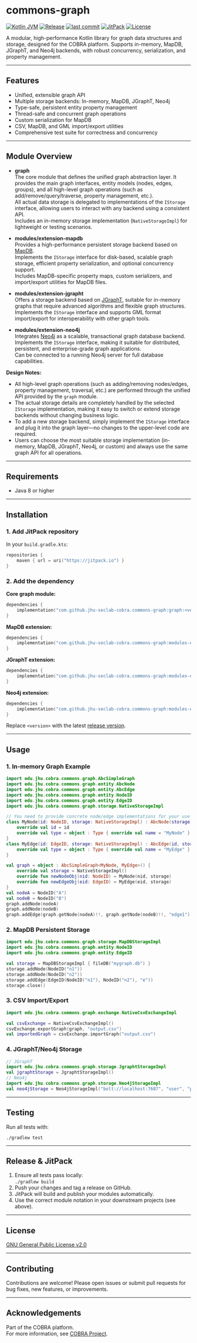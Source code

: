 # commons-graph

[![Kotlin JVM](https://img.shields.io/badge/Kotlin%20JVM-1.8%2B-blue?logo=kotlin)](https://kotlinlang.org/)
[![Release](https://img.shields.io/github/v/release/jhu-seclab-cobra/commons-graph?include_prereleases)](https://github.com/jhu-seclab-cobra/commons-graph/releases)
[![last commit](https://img.shields.io/github/last-commit/jhu-seclab-cobra/commons-graph)](https://github.com/jhu-seclab-cobra/commons-graph/commits/main)
[![JitPack](https://jitpack.io/v/jhu-seclab-cobra/commons-graph.svg)](https://jitpack.io/#jhu-seclab-cobra/commons-graph)
[![License](https://img.shields.io/github/license/jhu-seclab-cobra/commons-graph)](./LICENSE)

A modular, high-performance Kotlin library for graph data structures and storage, designed for the COBRA platform.
Supports in-memory, MapDB, JGraphT, and Neo4j backends, with robust concurrency, serialization, and property management.

---

## Features

- Unified, extensible graph API
- Multiple storage backends: In-memory, MapDB, JGraphT, Neo4j
- Type-safe, persistent entity property management
- Thread-safe and concurrent graph operations
- Custom serialization for MapDB
- CSV, MapDB, and GML import/export utilities
- Comprehensive test suite for correctness and concurrency

---

## Module Overview

- **graph**  
  The core module that defines the unified graph abstraction layer. It provides the main graph interfaces, entity
  models (nodes, edges, groups), and all high-level graph operations (such as add/remove/query/traverse, property
  management, etc.).  
  All actual data storage is delegated to implementations of the `IStorage` interface, allowing users to interact with
  any backend using a consistent API.  
  Includes an in-memory storage implementation (`NativeStorageImpl`) for lightweight or testing scenarios.

- **modules/extension-mapdb**  
  Provides a high-performance persistent storage backend based on [MapDB](https://github.com/jankotek/mapdb).  
  Implements the `IStorage` interface for disk-based, scalable graph storage, efficient property serialization, and
  optional concurrency support.  
  Includes MapDB-specific property maps, custom serializers, and import/export utilities for MapDB files.

- **modules/extension-jgrapht**  
  Offers a storage backend based on [JGraphT](https://jgrapht.org/), suitable for in-memory graphs that require advanced
  algorithms and flexible graph structures.  
  Implements the `IStorage` interface and supports GML format import/export for interoperability with other graph tools.

- **modules/extension-neo4j**  
  Integrates [Neo4j](https://neo4j.com/) as a scalable, transactional graph database backend.  
  Implements the `IStorage` interface, making it suitable for distributed, persistent, and enterprise-grade graph
  applications.  
  Can be connected to a running Neo4j server for full database capabilities.

**Design Notes:**

- All high-level graph operations (such as adding/removing nodes/edges, property management, traversal, etc.) are
  performed through the unified API provided by the `graph` module.
- The actual storage details are completely handled by the selected `IStorage` implementation, making it easy to switch
  or extend storage backends without changing business logic.
- To add a new storage backend, simply implement the `IStorage` interface and plug it into the graph layer—no changes to
  the upper-level code are required.
- Users can choose the most suitable storage implementation (in-memory, MapDB, JGraphT, Neo4j, or custom) and always use
  the same graph API for all operations.

---

## Requirements

- Java 8 or higher

---

## Installation

### 1. Add JitPack repository

In your `build.gradle.kts`:

```kotlin
repositories {
    maven { url = uri("https://jitpack.io") }
}
```

### 2. Add the dependency

**Core graph module:**

```kotlin
dependencies {
    implementation("com.github.jhu-seclab-cobra.commons-graph:graph:<version>")
}
```

**MapDB extension:**

```kotlin
dependencies {
    implementation("com.github.jhu-seclab-cobra.commons-graph:modules-extension-mapdb:<version>")
}
```

**JGraphT extension:**

```kotlin
dependencies {
    implementation("com.github.jhu-seclab-cobra.commons-graph:modules-extension-jgrapht:<version>")
}
```

**Neo4j extension:**

```kotlin
dependencies {
    implementation("com.github.jhu-seclab-cobra.commons-graph:modules-extension-neo4j:<version>")
}
```

Replace `<version>` with the latest [release version](https://jitpack.io/#jhu-seclab-cobra/commons-graph).

---

## Usage

### 1. In-memory Graph Example

```kotlin
import edu.jhu.cobra.commons.graph.AbcSimpleGraph
import edu.jhu.cobra.commons.graph.entity.AbcNode
import edu.jhu.cobra.commons.graph.entity.AbcEdge
import edu.jhu.cobra.commons.graph.entity.NodeID
import edu.jhu.cobra.commons.graph.entity.EdgeID
import edu.jhu.cobra.commons.graph.storage.NativeStorageImpl

// You need to provide concrete node/edge implementations for your use case
class MyNode(id: NodeID, storage: NativeStorageImpl) : AbcNode(storage) {
    override val id = id
    override val type = object : Type { override val name = "MyNode" }
}
class MyEdge(id: EdgeID, storage: NativeStorageImpl) : AbcEdge(id, storage) {
    override val type = object : Type { override val name = "MyEdge" }
}

val graph = object : AbcSimpleGraph<MyNode, MyEdge>() {
    override val storage = NativeStorageImpl()
    override fun newNodeObj(nid: NodeID) = MyNode(nid, storage)
    override fun newEdgeObj(eid: EdgeID) = MyEdge(eid, storage)
}
val nodeA = NodeID("A")
val nodeB = NodeID("B")
graph.addNode(nodeA)
graph.addNode(nodeB)
graph.addEdge(graph.getNode(nodeA)!!, graph.getNode(nodeB)!!, "edge1")
```

### 2. MapDB Persistent Storage

```kotlin
import edu.jhu.cobra.commons.graph.storage.MapDBStorageImpl
import edu.jhu.cobra.commons.graph.entity.NodeID
import edu.jhu.cobra.commons.graph.entity.EdgeID

val storage = MapDBStorageImpl { fileDB("mygraph.db") }
storage.addNode(NodeID("n1"))
storage.addNode(NodeID("n2"))
storage.addEdge(EdgeID(NodeID("n1"), NodeID("n2"), "e"))
storage.close()
```

### 3. CSV Import/Export

```kotlin
import edu.jhu.cobra.commons.graph.exchange.NativeCsvExchangeImpl

val csvExchange = NativeCsvExchangeImpl()
csvExchange.exportGraph(graph, "output.csv")
val importedGraph = csvExchange.importGraph("output.csv")
```

### 4. JGraphT/Neo4j Storage

```kotlin
// JGraphT
import edu.jhu.cobra.commons.graph.storage.JgraphtStorageImpl
val jgraphtStorage = JgraphtStorageImpl()
// Neo4j
import edu.jhu.cobra.commons.graph.storage.Neo4jStorageImpl
val neo4jStorage = Neo4jStorageImpl("bolt://localhost:7687", "user", "password")
```

---

## Testing

Run all tests with:

```shell
./gradlew test
```

---

## Release & JitPack

1. Ensure all tests pass locally:  
   `./gradlew build`
2. Push your changes and tag a release on GitHub.
3. JitPack will build and publish your modules automatically.
4. Use the correct module notation in your downstream projects (see above).

---

## License

[GNU General Public License v2.0](./LICENSE)

---

## Contributing

Contributions are welcome! Please open issues or submit pull requests for bug fixes, new features, or improvements.

---

## Acknowledgements

Part of the COBRA platform.  
For more information, see [COBRA Project](https://github.com/jhu-seclab-cobra).
